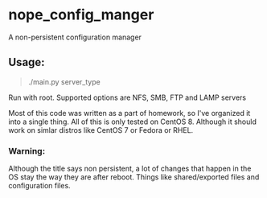 # nope_config_manger
A non-persistent configuration manager

## Usage:
> ./main.py server_type

Run with root. 
Supported options are NFS, SMB, FTP and LAMP servers

Most of this code was written as a part of homework, so I've organized it into a single thing.
All of this is only tested on CentOS 8. Although it should work on simlar distros like CentOS 7 or Fedora or RHEL.

### Warning:
Although the title says non persistent, a lot of changes that happen in the OS stay the way they are after reboot. Things like shared/exported files and configuration files.
